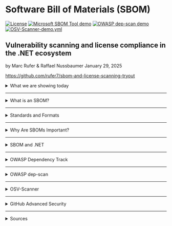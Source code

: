 # Software Bill of Materials (SBOM)

[![License](https://img.shields.io/badge/license-Apache%20License%202.0-blue.svg)](https://github.com/rufer7/sbom-and-license-scanning-tryout/blob/main/LICENSE)
[![Microsoft SBOM Tool demo](https://github.com/rufer7/sbom-and-license-scanning-tryout/actions/workflows/msft-sbom-tool.yml/badge.svg)](https://github.com/rufer7/sbom-and-license-scanning-tryout/actions/workflows/msft-sbom-tool.yml)
[![OWASP dep-scan demo](https://github.com/rufer7/sbom-and-license-scanning-tryout/actions/workflows/owasp-dep-scan.yml/badge.svg)](https://github.com/rufer7/sbom-and-license-scanning-tryout/actions/workflows/owasp-dep-scan.yml)
[![OSV-Scanner-demo.yml](https://github.com/rufer7/sbom-and-license-scanning-tryout/actions/workflows/osv-demo.yml/badge.svg)](https://github.com/rufer7/sbom-and-license-scanning-tryout/actions/workflows/osv-demo.yml)

## Vulnerability scanning and license compliance in the .NET ecosystem

by Marc Rufer & Raffael Nussbaumer
January 29, 2025

https://github.com/rufer7/sbom-and-license-scanning-tryout

<details>
<summary>What we are showing today</summary>

- What SBOM is and why you should consider using it
- How you create an SBOM for your .NET application
- How you can keep track of your SBOMS with OWASP Dependency Track and/or GitHub Advanced Security

</details>

---

<details>
<summary>What is an SBOM?</summary>

A Software Bill of Materials (SBOM) is a formal record containing the details and 
**supply chain relationships** of various components used in building software.
These components, including libraries and modules, can be open source or proprietary, 
free or paid, and the data can be widely available or access-restricted.

</details>

---

<details>
<summary>Standards and Formats</summary>

To ensure SBOMs are interoperable and easily exchangeable, standardized formats are used:
1. **SPDX** (Software Package Data Exchange): A standard supported by the Linux Foundation.
2. **CycloneDX**: A lightweight format specifically designed for security use cases.
3. **SWID Tags** (Software Identification Tags): An ISO standard for software identification.

</details>

---

<details>
<summary>Why Are SBOMs Important?</summary>

1. **Transparency**:  
   - They provide a clear view of all software components, especially useful when using third-party or open-source dependencies.

2. **Security Management**:  
   - SBOMs help identify vulnerabilities in components, allowing organizations to assess and mitigate risks such as zero-day vulnerabilities more effectively.

3. **Compliance**:  
   - Documenting software licenses ensures companies meet licensing requirements and avoid legal complications.

</details>

---

<details>
<summary>SBOM and .NET</summary>

- [CycloneDX module for .NET](https://github.com/CycloneDX/cyclonedx-dotnet)
    ```powershell
    dotnet tool install --global CycloneDX
    dotnet CycloneDX YourSolution.sln -o /output/path
    ```
- [GitHub action to generate a CycloneDX SBOM for .NET](https://github.com/CycloneDX/gh-dotnet-generate-sbom)
    ```
    - name: Generate XML SBOM
      uses: CycloneDX/gh-dotnet-generate-sbom@v1
      with:
        path: ./CycloneDX.sln
        github-bearer-token: ${{ secrets.GITHUB_TOKEN }}
    ```


</details>

---

<details>
<summary>OWASP Dependency Track</summary>

OWASP Dependency-Track is a powerful tool for managing software dependencies and their vulnerabilities. It automates SBOM ingestion, scans for risks, tracks vulnerabilities, and ensures compliance, boosting supply chain security.

Can be easily operated on Azure and OIDC integration is also available. Terraform files for the setup can be found under `/deploy`.
Operation with recommended settings costs at least 100$/month.

```mermaid
architecture-beta
  group dtrack(cloud)[OWASP Dependency Track]

  service frontend(internet)[Dependency Track Frontend] in dtrack
  service backend(server)[Dependency Track API Server] in dtrack
  service db(database)[Postgres Database] in dtrack

  frontend:R --> L:backend
  backend:R --> L:db
```


</details>

---

<details>
<summary>OWASP dep-scan</summary>



</details>


---

<details>
<summary>OSV-Scanner</summary>



</details>


---

<details>
<summary>GitHub Advanced Security</summary>



</details>

---


<details>
<summary>Sources</summary>

- https://www.cisa.gov/

</details>



